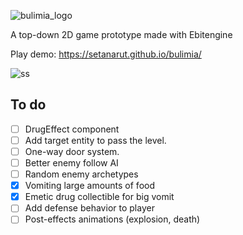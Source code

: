 ![bulimia_logo](https://github.com/setanarut/bulimia/assets/36481442/63e8b69e-3675-4d27-bf09-918076153b81)

A top-down 2D game prototype made with Ebitengine

Play demo: https://setanarut.github.io/bulimia/

![ss](https://github.com/setanarut/bulimia/assets/36481442/41c96e9c-c0e6-4d63-966f-2df3abcab166)

## To do

- [ ] DrugEffect component
- [ ] Add target entity to pass the level.
- [ ] One-way door system.
- [ ] Better enemy follow AI
- [ ] Random enemy archetypes
- [x] Vomiting large amounts of food
- [x] Emetic drug collectible for big vomit
- [ ] Add defense behavior to player
- [ ] Post-effects animations (explosion, death)